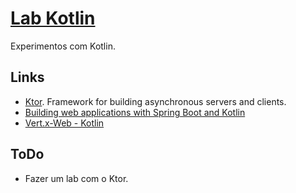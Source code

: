 # [Lab Kotlin](https://github.com/walisonmoreira/lab-kotlin)

Experimentos com Kotlin.

## Links

* [Ktor](http://ktor.io). Framework for building asynchronous servers and clients.
* [Building web applications with Spring Boot and Kotlin](https://spring.io/guides/tutorials/spring-boot-kotlin)
* [Vert.x-Web - Kotlin](https://vertx.io/docs/vertx-web/kotlin)

## ToDo

* Fazer um lab com o Ktor.